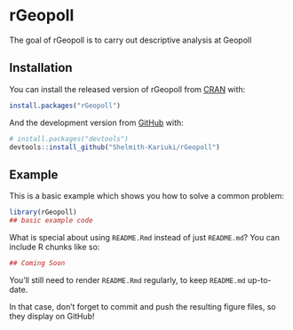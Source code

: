 
<!-- README.md is generated from README.Rmd. Please edit that file -->

# rGeopoll

<!-- badges: start -->

<!-- badges: end -->

The goal of rGeopoll is to carry out descriptive analysis at Geopoll

## Installation

You can install the released version of rGeopoll from
[CRAN](https://CRAN.R-project.org) with:

``` r
install.packages("rGeopoll")
```

And the development version from [GitHub](https://github.com/) with:

``` r
# install.packages("devtools")
devtools::install_github("Shelmith-Kariuki/rGeopoll")
```

## Example

This is a basic example which shows you how to solve a common problem:

``` r
library(rGeopoll)
## basic example code
```

What is special about using `README.Rmd` instead of just `README.md`?
You can include R chunks like so:

``` r
## Coming Soon
```

You’ll still need to render `README.Rmd` regularly, to keep `README.md`
up-to-date.

In that case, don’t forget to commit and push the resulting figure
files, so they display on GitHub\!
